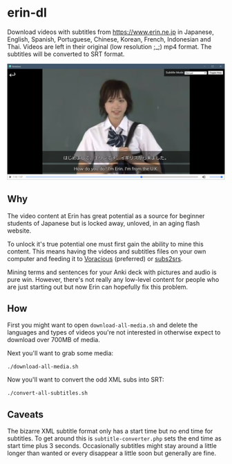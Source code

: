 # erin-dl
Download videos with subtitles from https://www.erin.ne.jp in Japanese, English, Spanish, Portuguese, Chinese, Korean, French, Indonesian and Thai. Videos are left in their original (low resolution ;_;) mp4 format. The subtitles will be converted to SRT format.

![Erin in Voracious](screenshot.png)

## Why
The video content at Erin has great potential as a source for beginner students of Japanese but is locked away, unloved, in an aging flash website. 

To unlock it's true potential one must first gain the ability to mine this content. This means having the videos and subtitles files on your own computer and feeding it to [Voracious](https://voracious.app/) (preferred) or [subs2srs](http://subs2srs.sourceforge.net/).

Mining terms and sentences for your Anki deck with pictures and audio is pure win. However, there's not really any low-level content for people who are just starting out but now Erin can hopefully fix this problem.

## How
First you might want to open `download-all-media.sh` and delete the languages and types of videos you're not interested in otherwise expect to download over 700MB of media.

Next you'll want to grab some media:

    ./download-all-media.sh
    
Now you'll want to convert the odd XML subs into SRT:

    ./convert-all-subtitles.sh
    
## Caveats
The bizarre XML subtitle format only has a start time but no end time for subtitles. To get around this is `subtitle-converter.php` sets the end time as start time plus 3 seconds. Occasionally subtitles might stay around a little longer than wanted or every disappear a little soon but generally are fine.
